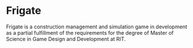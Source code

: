# Frigate
Frigate is a construction management and simulation game in development as a partial fulfillment of the requirements for the degree of Master of Science in Game Design and Development at RIT.
